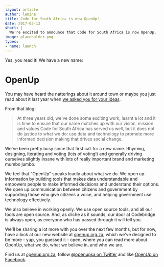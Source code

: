 ```yaml
---
layout: article
author: lenina
title: Code for South Africa is now OpenUp!
date: 2017-03-13
short: |
  We're excited to announce that Code for South Africa is now OpenUp.
image: placeholder.png
types:
- name: launch
---
```


Yes, you read it! We have a new name: 

<h1 style="margin-bottom:20px;">OpenUp</h1>

You may have heard the natterings about it around town or maybe you just read about it last year when [we asked you for your ideas](http://code4sa.org/2016/11/18/looking-for-name.html).

From that blog: 

> At three years old, we've done some exciting work, learnt a lot and it is time to ensure that our name matches up with our vision, mission and values.Code for South Africa has served us well, but it does not do justice to what we do: use data and technology to promote more informed decision making that drives social change.

We've been pretty busy since that first call for a new name. Rhyming, designing, iterating and voting (lots of voting!) and generally driving ourselves slightly insane with lots of really important brand and marketing mumbo jumbo.

We feel that "OpenUp" speaks loudly about what we do. We open up information by building tools that makes data understandable and empowers people to make informed decisions and understand their options. We open up communication between citizens and government by supporting those who give citizens a voice, and helping government use technology effectively.

We also believe in working openly. We use open source tools, and all our tools are open source. And, as cliche as it sounds, our door at Codebridge is always open, as everyone who has passed through it will tell you. 

We'll be sharing a lot more with you over the next few months, but for now, have a look at our new website at [openup.org.za](https://openup.org.za), which we've designed to be more - yup, you guessed it - open, where you can read more about OpenUp, what we do, what we believe in, and who we are.   

Find us at [openup.org.za](https://openup.org.za), follow [@openupsa on Twitter](https://twitter.com/@openupsa) and like [OpenUp on Facebook](https://www.facebook.com/openupsa).
